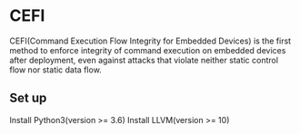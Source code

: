 # CEFI
CEFI(Command Execution Flow Integrity for Embedded Devices) is the first method to enforce integrity of command execution on embedded devices after deployment, even against attacks that violate neither static control flow nor static data flow.

## Set up
Install Python3(version >= 3.6)
Install LLVM(version >= 10)

